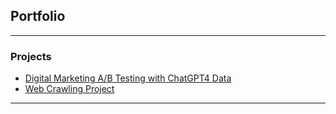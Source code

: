 ## Portfolio

---

### Projects

- [Digital Marketing A/B Testing with ChatGPT4 Data](https://github.com/busebahadir/A-B-Testing)
- [Web Crawling Project](https://github.com/busebahadir/Web-Crawling-Project)

---

